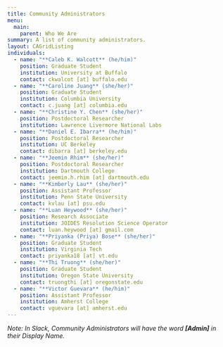 ```yaml
---
title: Community Administrators
menu:
  main:
    parent: Who We Are
summary: A list of community administrators.
layout: CAGridListing
individuals:
  - name: "**Caleb K. Walcott** (he/him)"
    position: Graduate Student
    institution: University at Buffalo
    contact: ckwalcot [at] buffalo.edu
  - name: "**Caroline Juang** (she/her)"
    position: Graduate Student
    institution: Columbia University
    contact: c.juang [at] columbia.edu
  - name: "**Christine Y. Chen** (she/her)"
    position: Postdoctoral Researcher
    institution: Lawrence Livermore National Labs
  - name: "**Daniel E. Ibarra** (he/him)"
    position: Postdoctoral Researcher
    institution: UC Berkeley
    contact: dibarra [at] berkeley.edu
  - name: "**Jeemin Rhim** (she/her)"
    position: Postdoctoral Researcher
    institution: Dartmouth College
    contact: jeemin.h.rhim [at] dartmouth.edu
  - name: "**Kimberly Lau** (she/her)"
    position: Assistant Professor
    institution: Penn State University
    contact: kvlau [at] psu.edu 
  - name: "**Luan Heywood** (she/her)"
    position: Research Associate
    institution: JOIDES Resolution Science Operator
    contact: luan.heywood [at] gmail.com
  - name: "**Priyanka (Priya) Bose** (she/her)"
    position: Graduate Student
    institution: Virginia Tech
    contact: priyanka18 [at] vt.edu
  - name: "**Thi Truong** (she/her)"
    position: Graduate Student
    institution: Oregon State University
    contact: truongthi [at] oregonstate.edu
  - name: "**Victor Guevara** (he/him)"
    position: Assistant Professor
    institution: Amherst College
    contact: vguevara [at] amherst.edu
---
```


*Note: In Slack, Community Administrators will have the word **[Admin]** in their Display Name.*
